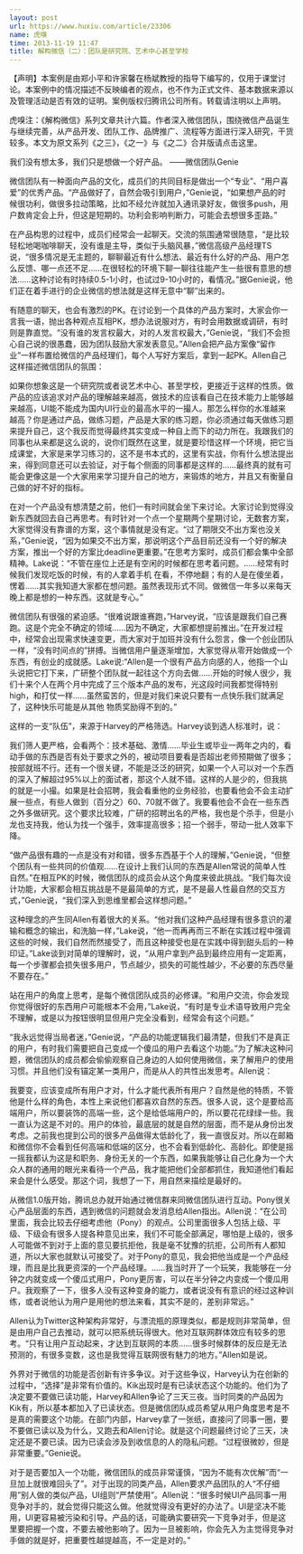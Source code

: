 ```yaml
---
layout: post
url: https://www.huxiu.com/article/23306
name: 虎嗅
time: 2013-11-19 11:47
title: 解构微信（二）：团队是研究院、艺术中心甚至学校
---
```

【声明】本案例是由郑小平和许家馨在杨斌教授的指导下编写的，仅用于课堂讨论。本案例中的情况描述不反映编者的观点，也不作为正式文件、基本数据来源以及管理活动是否有效的证明。案例版权归腾讯公司所有。转载请注明以上声明。

虎嗅注：《解构微信》系列文章共计六篇。作者深入微信团队，围绕微信产品诞生与继续完善，从产品开发、团队工作、品牌推广、流程等方面进行深入研究，干货较多。本文为原文系列《之三》，《之一》与《之二》合并版请点击这里。

我们没有想太多，我们只是想做一个好产品。 ——微信团队Genie

微信团队有一种面向产品的文化，成员们的共同目标是做出一个“专业”、“用户喜爱”的优秀产品。“产品做好了，自然会吸引到用户，”Genie说，“如果想产品的时候很功利，做很多拉动策略，比如不经允许就加入通讯录好友，做很多push，用户数肯定会上升，但这是短期的。功利会影响判断力，可能会去想很多歪路。”

在产品构思的过程中，成员们经常会一起聊天。交流的氛围通常很随意，“是比较轻松地喝咖啡聊天，没有谁是主导，类似于头脑风暴，”微信高级产品经理TS说，“很多情况是无主题的，聊聊最近有什么想法、最近有什么好的产品、用户怎么反馈、哪一点还不足……在很轻松的环境下聊一聊往往能产生一些很有意思的想法……这种讨论有时持续0.5-1小时，也试过9-10小时的，看情况。”据Genie说，他们正在着手进行的企业微信的想法就是这样无意中“聊”出来的。

有随意的聊天，也会有激烈的PK。在讨论到一个具体的产品方案时，大家会你一言我一语，抛出各种观点互相PK，想办法说服对方，有时会用数据或调研，有时则是靠直觉。“没有谁的发言权最大，对的人发言权最大，”Genie说，“我们不会担心自己说的很愚蠢，因为团队鼓励大家发表意见。”Allen会把产品方案像“留作业”一样布置给微信的产品经理们，每个人写好方案后，拿到一起PK。Allen自己这样描述微信团队的氛围：

如果你想象这是一个研究院或者说艺术中心、甚至学校，更接近于这样的性质。做产品的应该追求对产品的理解越来越高，做技术的应该看自己在技术能力上能够越来越高，UI能不能成为国内UI行业的最高水平的一撮人。那怎么样你的水准越来越高？你是通过产品，做练习题，产品是大家的练习题，你必须通过每天做练习题来提升自己，这个我反而觉得最终其实变成一种自上而下的动力所在。我跟我们的同事也从来都是这么说的，说你们既然在这里，就是要珍惜这样一个环境，把它当成课堂，大家是来学习练习的，这不是书本式的，这里有实战，你有什么想法提出来，得到同意还可以去验证，对于每个侧面的同事都是这样的……最终真的就有可能会更像这是一个大家用来学习提升自己的地方，来锻炼的地方，并且又有衡量自己做的好不好的指标。

在对一个产品没有想清楚之前，他们一有时间就会坐下来讨论。大家讨论到觉得没新东西就回去自己再思考。有时针对一个点一个星期两个星期讨论，无数套方案，大家觉得没有靠谱的方案，这个事情就是没有定。“过了期限交不出方案也没关系，”Genie说，“因为如果交不出方案，那说明这个产品目前还没有一个好的解决方案，推出一个好的方案比deadline更重要。”在思考方案时，成员们都会集中全部精神。Lake说：“不管在座位上还是有空闲的时候都在思考着问题。……经常有时候我们发现吃饭的时候，有的人拿着手机 在看，不停地翻；有的人是在傻坐着，愣着……其实我知道大家都在想问题。虽然表现形式不同。做微信一年多以来每天晚上都是想的一种东西。这就是专心。”

微信团队有很强的紧迫感。“很难说跟谁赛跑，”Harvey说，“应该是跟我们自己赛跑。这是个完全不确定的领域……因为不确定，大家都想提前推出。”在开发过程中，经常会出现需求快速变更，而大家对于加班并没有什么怨言，像一个创业团队一样，“没有时间点的”拼搏。当微信用户量逐渐增加，大家觉得从零开始做成一个东西，有创业的成就感。Lake说:“Allen是一个很有产品方向感的人，他指一个山头说把它打下来，广研整个团队就一起往这个方向去做……开始的时候人很少，我们十来个人在两个月中完成了三个版本产品的发布，光这段时间我都觉得特别high，和打仗一样……虽然蛮苦的，但是对我们来说只要有一点快乐我们就满足了，这种快乐可能是从其他 物质奖励得不到的。”

这样的一支“队伍”，来源于Harvey的严格筛选。Harvey谈到选人标准时，说：

我们筛人更严格，会看两个：技术基础、激情……毕业生或毕业一两年之内的，看动手做的东西是否有处于要求之外的，被动项目要看是否超出老师预期做了很多；按部就班不行。还有一个很关键，不能是泛泛的研究，如果一个人可以对一个东西的深入了解超过95%以上的面试者，那这个人就不错。这样的人是少的，但我挑的就是一小撮。如果是社会招聘，我会看重他的业务经验，也要看他会不会主动扩展一些点，有些人做到（百分之）60、70就不做了。我要看他会不会在一些东西之外多做研究。这个要求比较难，广研的招聘出名的严格，我也是个杀手，但是小龙也支持我，他认为找一个强手，效率提高很多；招一个弱手，带动一批人效率下降。

“做产品很有趣的一点是没有对和错，很多东西基于个人的理解，”Genie说，“但整个团队有一些共同的价值观……在设计上我们认同的东西是Allen常说的简单人性自然。”在相互PK的时候，微信团队的成员会从这个角度来彼此挑战。“我们每次设计功能，大家都会相互挑战是不是最简单的方式，是不是最人性最自然的交互方式，”Genie说，“我们深入到思维里都会这样想问题。”

这种理念的产生同Allen有着很大的关系。“他对我们这种产品经理有很多意识的灌输和概念的输出，和洗脑一样，”Lake说，“他一而再再而三不断在实践过程中强调这些的时候，我们自然而然接受了，而且这种接受也是在实践中得到甜头后的一种印证。”Lake谈到对简单的理解时，说，“从用户拿到产品到最终应用有一定距离，每一个步骤都会损失很多用户，节点越少，损失的可能性越少，不必要的东西尽量不要存在。”

站在用户的角度上思考，是每个微信团队成员的必修课。“和用户交流，你会发现你觉得很好的东西用户可能根本不会用，”Lake说，“有时是专业术语导致用户完全不理解，或是以为按钮很明显但用户完全没看到，经常会有这个问题。”

“我永远觉得当局者迷，”Genie说，“产品的功能逻辑我们最清楚，但我们不是真正的用户，有时我们需要把自己变成一个傻瓜的用户去看这个功能。”为了解决这种问题，微信团队的成员都会偷偷观察自己身边的人如何使用微信，来了解用户的使用习惯。并且他们没有锚定某一类用户，而是从人的共性出发思考。Allen说：

我要变，应该变成所有用户才对，什么才能代表所有用户？自然是他的特质，不管他是什么样的角色，本性上来说他们都喜欢自然的东西。很多人说，这个是要给高端用户，所以要装饰的高端一些，这个是给低端用户的，所以要花花绿绿一些。我一直认为这是不对的。用户的体验，最底层的就是自然的层面，而不是从身份出发考虑。之前我也提到公司的很多产品做得太低龄化了，我一直很反对。所以在邮箱和微信你不会看到任何高端和低端的区分，也不会看到低龄化、高龄化。即使是摇一摇我都认为这是和职务、身份无关的一个东西，如果我能够让自己化身为一个大众人群的通用的眼光来看待一个产品，我才能把他们全部都抓住，我知道他们看起来会是什么感受。那这个词，我想了一下，用自然来描绘是最好的。

从微信1.0版开始，腾讯总办就开始通过微信群来同微信团队进行互动。Pony很关心产品层面的东西，遇到微信的问题就会发消息给Allen指出。Allen说：“在公司里面，我会比较去仔细考虑他（Pony）的观点。公司里面很多人包括上级、平级、下级会有很多人提各种意见出来，我们不可能全部满足，哪怕是上级的，很多人可能做不到对于上面的意见要抗拒他，我是毫不犹豫的抗拒，公司所有人都知道，所以大家也就默认可接受了。对于Pony的意见，我会把他当成是一个产品经理，而且是比我更资深的一个产品经理。……我当时开了一个玩笑，我能够在一分钟之内就变成一个傻瓜式用户，Pony更厉害，可以在半分钟之内变成一个傻瓜用户。我观察了一下，很多人没有这种变身的能力，或者说没有有意识的经过这种训练，或者说他认为用户是用他的想法来看，其实不是的，差别非常远。”

Allen认为Twitter这种架构非常好，与漂流瓶的原理类似，都是规则非常简单，但是由用户自己去推动，就可以把系统玩得很大。他对互联网群体效应有较多的思考。“只有让用户互动起来，才达到互联网的本质……很多时候群体的反应是无法预测的，有很多变数，这也是我觉得互联网很有魅力的地方。”Allen如是说。

外界对于微信的功能是否创新有许多争议。对于这些争议，Harvey认为在创新的过程中，“选择”是非常有价值的。Kik出现时是有已读状态这个功能的。他们为了决定要不要做已读功能，Harvey和Allen争论了三天三夜。当时同类的产品因为Kik有，所以基本都加入了已读状态。但是微信团队成员希望从用户角度思考是不是真的需要这个功能。在部门内部，Harvey拿了一张纸，直接问了同事一圈，要不要做已读以及为什么，又跑去和Allen讨论。就是这个问题最终讨论了三天，决定还是不要已读。因为已读会涉及到收信息的人的隐私问题。“过程很微妙，但是非常重要。”Genie说。

对于是否要加入一个功能，微信团队的成员非常谨慎，“因为不能有次优解”而“一旦加上就很难回头了”。对于出现的同类产品，Allen要求产品团队的人“不仔细用”别人做的类似产品，UI组则“严禁使用”。Allen说：“很多时候UI产品同事一用竞争对手的，就会觉得只能这么做。他就觉得没有更好的办法了。UI是坚决不能用，UI更容易被污染和引导。产品的话，可能确实要研究一下竞争对手，但是这里要把握一个度，不要去被他影响了。因为一旦被影响，你会先入为主觉得竞争对手做的就是好，把重要性越提越高，不一定是对的。”

